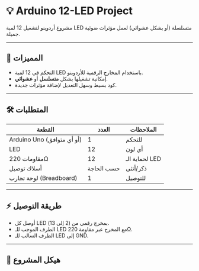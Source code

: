 # 💡 Arduino 12-LED Project

مشروع أردوينو لتشغيل 12 لمبة LED متسلسلة (أو بشكل عشوائي) لعمل مؤثرات ضوئية جميلة.

---

## 🚀 المميزات
- التحكم في 12 لمبة LED باستخدام المخارج الرقمية للأردوينو.  
- إمكانية تشغيلها بشكل **متسلسل** أو **عشوائي**.  
- كود بسيط وسهل التعديل لإضافة مؤثرات جديدة.  

---

## 🛠️ المتطلبات
| القطعة | العدد | الملاحظات |
|--------|-------|-----------|
| Arduino Uno (أو أي متوافق) | 1 | للتحكم |
| LED | 12 | أي لون |
| مقاومات 220Ω | 12 | لحماية الـ LED |
| أسلاك توصيل | حسب الحاجة | ذكر/أنثى |
| لوحة تجارب (Breadboard) | 1 | للتوصيل |

---

## ⚡ طريقة التوصيل
- أوصل كل LED بمخرج رقمي من (2 إلى 13).  
- الطرف الموجب للـ LED مع المخرج عبر مقاومة 220Ω.  
- الطرف السالب للـ LED إلى GND.  

---

## 📂 هيكل المشروع
